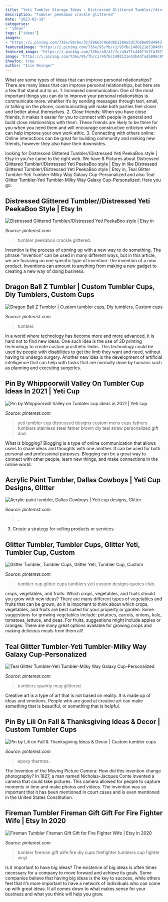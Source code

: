 ```yaml
---
title: "Yeti Tumbler Storage Ideas : Distressed Glittered Tumbler//distressed Yeti Peekaboo Style"
description: "Tumbler peekaboo crackle glittered"
date: "2023-02-19"
categories:
- "ideas"
tags: ["ideas"]
images:
- "https://i.pinimg.com/736x/50/6e/3c/506e3c9edd6b1389a5d17b88e05d4943.jpg"
featuredImage: "https://i.pinimg.com/736x/95/fb/c1/95fbc1480121e53b4dfad5090c95a3e9.jpg"
featured_image: "https://i.pinimg.com/736x/a9/a7/fc/a9a7fc440ffe2fa1873a4a7ba51a6af7.jpg"
image: "https://i.pinimg.com/736x/95/fb/c1/95fbc1480121e53b4dfad5090c95a3e9.jpg"
ShowToc: true
author: "Icie Reinger"
---
```



What are some types of ideas that can improve personal relationships?
There are many ideas that can improve personal relationships, but here are a few that stand out to us. 1. Increased communication: One of the most important things you can do to improve your personal relationships is communicate more. whether it’s by sending messages through text, email, or talking on the phone, communicating will make both parties feel closer and better about themselves. 2. Close friends: When you have close friends, it makes it easier for you to connect with people in general and build close relationships with them. These friends are likely to be there for you when you need them and will encourage constructive criticism which can help improve your own work ethic. 3. Connecting with others online: Online interactions can be great for building community and making new friends, however they also have their downsides.

	

		
looking for Distressed Glittered Tumbler//Distressed Yeti PeekaBoo style | Etsy in you've came to the right web. We have 8 Pictures about Distressed Glittered Tumbler//Distressed Yeti PeekaBoo style | Etsy in like Distressed Glittered Tumbler//Distressed Yeti PeekaBoo style | Etsy in, Teal Glitter Tumbler-Yeti Tumbler-Milky Way Galaxy Cup-Personalized and also Teal Glitter Tumbler-Yeti Tumbler-Milky Way Galaxy Cup-Personalized. Here you go:
		
    
## Distressed Glittered Tumbler//Distressed Yeti PeekaBoo Style | Etsy In

<img loading=lazy src="https://i.pinimg.com/736x/8b/34/d9/8b34d90b0766c6cc8c965cd7a642a15a.jpg" onerror="this.onerror=null;this.src='https://tse1.mm.bing.net/th?id=OIP.YaUIRHzg9G7wjpUg_qSiXAHaKI&amp;pid=15.1';" alt="Distressed Glittered Tumbler//Distressed Yeti PeekaBoo style | Etsy in">

_Source: pinterest.com_

>tumbler peekaboo crackle glittered. 

	

Invention is the process of coming up with a new way to do something. The phrase “invention” can be used in many different ways, but in this article, we are focusing on one specific type of invention- the invention of a new product. Inventions can amount to anything from making a new gadget to creating a new way of doing business.

    
## Dragon Ball Z Tumbler | Custom Tumbler Cups, Diy Tumblers, Custom Cups

<img loading=lazy src="https://i.pinimg.com/736x/9a/d0/e7/9ad0e7891957dc4ba33fd842ffe03f50.jpg" onerror="this.onerror=null;this.src='https://tse2.mm.bing.net/th?id=OIP.CT7ZEQckEliWrY5shscVNAHaJl&amp;pid=15.1';" alt="Dragon Ball Z Tumbler | Custom tumbler cups, Diy tumblers, Custom cups">

_Source: pinterest.com_

>tumbler. 

	

In a world where technology has become more and more advanced, it is hard not to find new ideas. One such idea is the use of 3D printing technology to create custom prosthetic limbs. This technology could be used by people with disabilities to get the limb they want and need, without having to undergo surgery. Another new idea is the development of artificial intelligence that can help with tasks that are normally done by humans such as planning and executing surgeries.

    
## Pin By Whippoorwill Valley On Tumbler Cup Ideas In 2021 | Yeti Cup

<img loading=lazy src="https://i.pinimg.com/736x/95/fb/c1/95fbc1480121e53b4dfad5090c95a3e9.jpg" onerror="this.onerror=null;this.src='https://tse2.mm.bing.net/th?id=OIP.va-tBZZW900xFpcPUI8b_QHaKa&amp;pid=15.1';" alt="Pin by Whippoorwill Valley on Tumbler cup ideas in 2021 | Yeti cup">

_Source: pinterest.com_

>yeti tumbler cup distressed designs custom mens cups fathers tumblers stainless steel father brown diy teal straw personalized gift dad. 

	

What is blogging?
Blogging is a type of online communication that allows users to share ideas and thoughts with one another. It can be used for both personal and professional purposes. Blogging can be a great way to connect with other people, learn new things, and make connections in the online world.

    
## Acrylic Paint Tumbler, Dallas Cowboys | Yeti Cup Designs, Glitter

<img loading=lazy src="https://i.pinimg.com/736x/50/6e/3c/506e3c9edd6b1389a5d17b88e05d4943.jpg" onerror="this.onerror=null;this.src='https://tse2.mm.bing.net/th?id=OIP.VHU7xf2Y4yiRFWG_ruiPvAHaJ3&amp;pid=15.1';" alt="Acrylic paint tumbler, Dallas Cowboys | Yeti cup designs, Glitter">

_Source: pinterest.com_

>. 

	

3. Create a strategy for selling products or services 

    
## Glitter Tumbler, Tumbler Cups, Glitter Yeti, Tumbler Cup, Custom

<img loading=lazy src="https://i.pinimg.com/736x/99/81/85/99818510bdbbab655365e0b156e76d8f.jpg" onerror="this.onerror=null;this.src='https://tse4.mm.bing.net/th?id=OIP.VgP-595Rlcf_kCr8yWCj9gHaJ4&amp;pid=15.1';" alt="Glitter Tumbler, Tumbler Cups, Glitter Yeti, Tumbler Cup, Custom">

_Source: pinterest.com_

>tumbler cup glitter cups tumblers yeti custom designs quotes club. 

	

crops, vegetables, and fruits: Which crops, vegetables, and fruits should you grow with new ideas?
There are many different types of vegetables and fruits that can be grown, so it is important to think about which crops, vegetables, and fruits are best suited for your property or garden. Some suggestions for growing vegetables include: potatoes, carrots, onions, kale, tomatoes, lettuce, and peas. For fruits, suggestions might include apples or oranges. There are many great options available for growing crops and making delicious meals from them all!

    
## Teal Glitter Tumbler-Yeti Tumbler-Milky Way Galaxy Cup-Personalized

<img loading=lazy src="https://i.pinimg.com/736x/c0/dd/8c/c0dd8c2d70284312bffc6b5b0168a815.jpg" onerror="this.onerror=null;this.src='https://tse4.mm.bing.net/th?id=OIP.wSzfTZURyj4EboxnOb74sgHaJ3&amp;pid=15.1';" alt="Teal Glitter Tumbler-Yeti Tumbler-Milky Way Galaxy Cup-Personalized">

_Source: pinterest.com_

>tumblers sparkly mug glittered. 

	

Creative art is a type of art that is not based on reality. It is made up of ideas and emotions. People who are good at creative art can make something that is beautiful, or something that is helpful.

    
## Pin By Lili On Fall &amp; Thanksgiving Ideas &amp; Decor | Custom Tumbler Cups

<img loading=lazy src="https://i.pinimg.com/736x/a9/a7/fc/a9a7fc440ffe2fa1873a4a7ba51a6af7.jpg" onerror="this.onerror=null;this.src='https://tse2.mm.bing.net/th?id=OIP.IMVxgO56S6WbfMHarJ7zcQHaNL&amp;pid=15.1';" alt="Pin by Lili on Fall &amp; Thanksgiving Ideas &amp; Decor | Custom tumbler cups">

_Source: pinterest.com_

>epoxy thermos. 

	

The Invention of the Moving Picture Camera: How did this invention change photography?
In 1827, a man named Nicholas-Jacques Conte invented a camera that could take pictures. This camera allowed for people to capture moments in time and make photos and videos. The invention was so important that it has been mentioned in court cases and is even mentioned in the United States Constitution.

    
## Fireman Tumbler Fireman Gift Gift For Fire Fighter Wife | Etsy In 2020

<img loading=lazy src="https://i.pinimg.com/736x/6d/65/23/6d652395d00863c1003a3df423c7435b.jpg" onerror="this.onerror=null;this.src='https://tse2.mm.bing.net/th?id=OIP.SZF8f4CeYoLY-MzyehoXigHaJ3&amp;pid=15.1';" alt="Fireman Tumbler Fireman Gift Gift for Fire Fighter Wife | Etsy in 2020">

_Source: pinterest.com_

>tumbler fireman gift wife fire diy cups firefighter tumblers cup fighter vinyl. 

	

Is it important to have big ideas?
The existence of big ideas is often times necessary for a company to move forward and achieve its goals. Some companies believe that having big ideas is the key to success, while others feel that it’s more important to have a network of individuals who can come up with great ideas. It all comes down to what makes sense for your business and what you think will help you grow.

